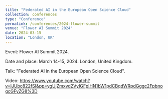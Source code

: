 ```yaml
---
title: "Federated AI in the European Open Science Cloud"
collection: conferences
type: "Conference"
permalink: /conferences/2024-flower-summit
venue: "Flower AI Summit 2024"
date: 2024-03-15
location: "London, UK"
---
```


Event: Flower AI Summit 2024. 

Date and place: March 14-15, 2024. London, United Kingdom.

Talk: "Federated AI in the European Open Science Cloud". 

Video: https://www.youtube.com/watch?v=lJUbc822fSI&pp=ygUjZmxvd2VyIGFpIHN1bW1pdCBqdWRpdGggc2FpbnogcGFyZG8%3D
